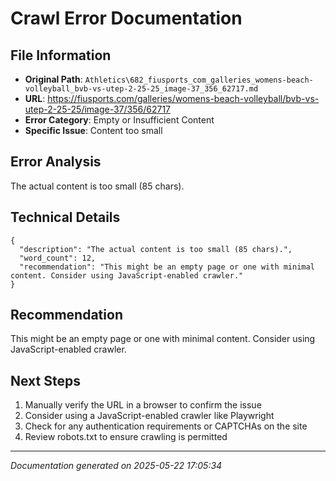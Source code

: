 # Crawl Error Documentation

## File Information
- **Original Path**: `Athletics\682_fiusports_com_galleries_womens-beach-volleyball_bvb-vs-utep-2-25-25_image-37_356_62717.md`
- **URL**: https://fiusports.com/galleries/womens-beach-volleyball/bvb-vs-utep-2-25-25/image-37/356/62717
- **Error Category**: Empty or Insufficient Content
- **Specific Issue**: Content too small

## Error Analysis
The actual content is too small (85 chars).

## Technical Details
```
{
  "description": "The actual content is too small (85 chars).",
  "word_count": 12,
  "recommendation": "This might be an empty page or one with minimal content. Consider using JavaScript-enabled crawler."
}
```

## Recommendation
This might be an empty page or one with minimal content. Consider using JavaScript-enabled crawler.

## Next Steps
1. Manually verify the URL in a browser to confirm the issue
2. Consider using a JavaScript-enabled crawler like Playwright
3. Check for any authentication requirements or CAPTCHAs on the site
4. Review robots.txt to ensure crawling is permitted

---
*Documentation generated on 2025-05-22 17:05:34*
